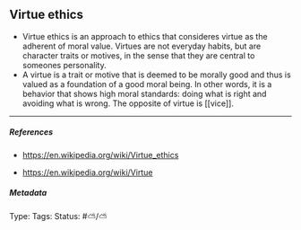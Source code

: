 ## Virtue ethics  # 

- Virtue ethics is an approach to ethics that consideres virtue as the adherent of moral value. Virtues are not everyday habits, but are character traits or motives, in the sense that they are central to someones personality.
- A virtue is a trait or motive that is deemed to be morally good and thus is valued as a foundation of a good moral being. In other words, it is a behavior that shows high moral standards: doing what is right and avoiding what is wrong. The opposite of virtue is [[vice]].

___

##### References

- https://en.wikipedia.org/wiki/Virtue_ethics

- https://en.wikipedia.org/wiki/Virtue

##### Metadata

Type: 
Tags:
Status: #⛅️/⛅️